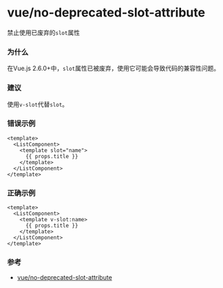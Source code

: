 # vue/no-deprecated-slot-attribute

禁止使用已废弃的`slot`属性

### 为什么

在Vue.js 2.6.0+中，`slot`属性已被废弃，使用它可能会导致代码的兼容性问题。

### 建议

使用`v-slot`代替`slot`。

### 错误示例

```vue
<template>
  <ListComponent>
    <template slot="name">
      {{ props.title }}
    </template>
  </ListComponent>
</template>
```

### 正确示例

```vue
<template>
  <ListComponent>
    <template v-slot:name>
      {{ props.title }}
    </template>
  </ListComponent>
</template>
```

### 参考

- [vue/no-deprecated-slot-attribute](https://eslint.vuejs.org/rules/no-deprecated-slot-attribute.html)
